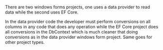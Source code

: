 There are two windows forms projects, one uses a data provider to read data while the second uses EF Core.

In the data provider code the developer must perform conversions on all columns in any code that does any operation while the EF Core project does all conversions in the DbContext which is much cleaner that doing conversions as in the data provider windows form project. Same goes for other project types.